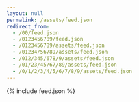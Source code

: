 ```yaml
---
layout: null
permalink: /assets/feed.json
redirect_from:
  - /00/feed.json
  - /0123456789/feed.json
  - /0123456789/assets/feed.json
  - /01234/56789/assets/feed.json
  - /012/345/678/9/assets/feed.json
  - /01/23/45/67/89/assets/feed.json
  - /0/1/2/3/4/5/6/7/8/9/assets/feed.json
---
```

{% include feed.json %}
